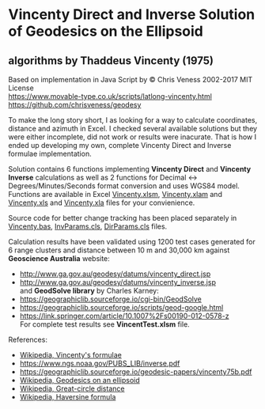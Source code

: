 # Vincenty Direct and Inverse Solution of Geodesics on the Ellipsoid
algorithms by Thaddeus Vincenty (1975)
---
Based on implementation in Java Script by © Chris Veness 2002-2017 MIT License  
https://www.movable-type.co.uk/scripts/latlong-vincenty.html  
https://github.com/chrisveness/geodesy

To make the long story short, I as looking for a way to calculate coordinates, distance and azimuth in Excel.
I checked several available solutions but they were either incomplete, did not work or results were inacurate.
That is how I ended up developing my own, complete Vincenty Direct and Inverse formulae implementation.

Solution contains 6 functions implementing **Vincenty Direct** and **Vincenty Inverse** calculations as well as 2 functions for Decimal ↔ Degrees/Minutes/Seconds format conversion and uses WGS84 model. Functions are available in Excel [Vincenty.xlsm](../../raw/master/Vincenty.xlsm), [Vincenty.xlam](Vincenty.xlam) and [Vincenty.xls](Vincenty.xls) and [Vincenty.xla](Vincenty.xla) files for your convienience.

Source code for better change tracking has been placed separately in [Vincenty.bas](Vincenty.bas), [InvParams.cls](InvParams.cls), [DirParams.cls](DirParams.cls) files.

Calculation results have been validated using 1200 test cases generated for 6 range clusters and distance between 10 m and 30,000 km 
against **Geoscience Australia** website:
+ http://www.ga.gov.au/geodesy/datums/vincenty_direct.jsp
+ http://www.ga.gov.au/geodesy/datums/vincenty_inverse.jsp  
and **GeodSolve library** by Charles Karney:
+ https://geographiclib.sourceforge.io/cgi-bin/GeodSolve
+ https://geographiclib.sourceforge.io/scripts/geod-google.html
+ https://link.springer.com/article/10.1007%2Fs00190-012-0578-z  
For complete test results see **VincentTest.xlsm** file.

References:
+ [Wikipedia, Vincenty's formulae](https://en.wikipedia.org/wiki/Vincenty%27s_formulae)
+ https://www.ngs.noaa.gov/PUBS_LIB/inverse.pdf
+ https://geographiclib.sourceforge.io/geodesic-papers/vincenty75b.pdf
+ [Wikipedia, Geodesics on an ellipsoid](https://en.wikipedia.org/wiki/Geodesics_on_an_ellipsoid)
+ [Wikipedia, Great-circle distance](https://en.wikipedia.org/wiki/Great-circle_distance)
+ [Wikipedia, Haversine formula](https://en.wikipedia.org/wiki/Haversine_formula)
